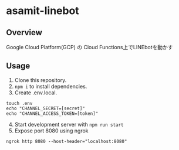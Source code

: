 # asamit-linebot
## Overview
Google Cloud Platform(GCP) の Cloud Functions上でLINEbotを動かす
## Usage
1. Clone this repository.
2. `npm i` to install dependencies.
3. Create .env.local.
```
touch .env
echo "CHANNEL_SECRET=[secret]"
echo "CHANNEL_ACCESS_TOKEN=[token]"
```
4. Start development server with `npm run start`
5. Expose port 8080 using ngrok
```
ngrok http 8080 --host-header="localhost:8080"
```
